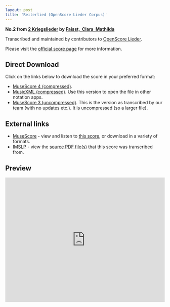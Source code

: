 ```yaml
---
layout: post
title: 'Reiterlied (OpenScore Lieder Corpus)'
---
```


__No.2 from [2 Kriegslieder](https://fourscoreandmore.org/openscore/lieder/Faisst%2C_Clara_Mathilda/2_Kriegslieder/) by [Faisst,_Clara_Mathilda](https://fourscoreandmore.org/openscore/lieder/Faisst%2C_Clara_Mathilda)__

Transcribed and maintained by contributors to [OpenScore Lieder].

Please visit the [official score page] for more information.

[official score page]: https://musescore.com/openscore-lieder-corpus/scores/6569855
[OpenScore Lieder]: https://musescore.com/openscore-lieder-corpus

## Direct Download

Click on the links below to download the score in your preferred format:
- [MuseScore 4 (compressed)](https://fourscoreandmore.org/openscore/lieder/Faisst%2C_Clara_Mathilda/2_Kriegslieder/2_Reiterlied.mscz).
- [MusicXML (compressed)](https://fourscoreandmore.org/openscore/lieder/Faisst%2C_Clara_Mathilda/2_Kriegslieder/2_Reiterlied.mxl). Use this version to open the file in other notation apps.
- [MuseScore 3 (uncompressed)](https://raw.githubusercontent.com/OpenScore/Lieder/refs/heads/main/scores/Faisst%2C_Clara_Mathilda/2_Kriegslieder/2_Reiterlied/lc6569855.mscx). This is the version as transcribed by our team (with no updates etc.). It is uncompressed (so a larger file).

## External links

- [MuseScore] - view and listen to [this score][MuseScore], or download in a variety of formats.
- [IMSLP] - view the [source PDF file(s)][IMSLP] that this score was transcribed from.

[MuseScore]: https://musescore.com/score/6569855
[IMSLP]: https://imslp.org/wiki/Special:ReverseLookup/623002

## Preview

<iframe width="100%" height="394" src="https://musescore.com/openscore-lieder-corpus/scores/6569855/embed" frameborder="0" allowfullscreen allow="autoplay; fullscreen"></iframe>

